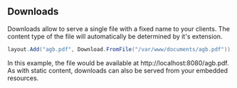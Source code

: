 ﻿## Downloads

Downloads allow to serve a single file with a fixed name to your clients. The content type
of the file will automatically be determined by it's extension.

```csharp
layout.Add("agb.pdf", Download.FromFile("/var/www/documents/agb.pdf"))
```

In this example, the file would be available at http://localhost:8080/agb.pdf.
As with static content, downloads can also be served from your embedded resources.